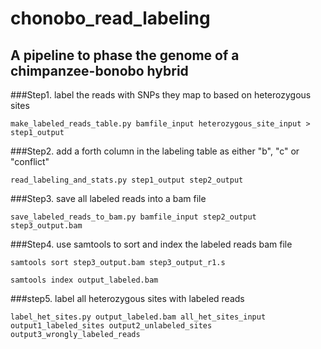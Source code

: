 # chonobo_read_labeling
## A pipeline to phase the genome of a chimpanzee-bonobo hybrid


###Step1. label the reads with SNPs they map to based on heterozygous sites

`make_labeled_reads_table.py bamfile_input heterozygous_site_input > step1_output`

###Step2. add a forth column in the labeling table as either "b", "c" or "conflict"

`read_labeling_and_stats.py step1_output step2_output`

###Step3. save all labeled reads into a bam file

`save_labeled_reads_to_bam.py bamfile_input step2_output step3_output.bam`

###Step4. use samtools to sort and index the labeled reads bam file

`samtools sort step3_output.bam step3_output_r1.s`

`samtools index output_labeled.bam`

###step5. label all heterozygous sites with labeled reads

`label_het_sites.py output_labeled.bam all_het_sites_input output1_labeled_sites output2_unlabeled_sites output3_wrongly_labeled_reads`
